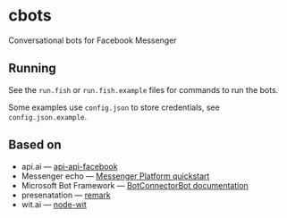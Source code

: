 # cbots

Conversational bots for Facebook Messenger

## Running

See the `run.fish` or `run.fish.example` files for commands to run the bots.

Some examples use `config.json` to store credentials, see `config.json.example`.

## Based on

* api.ai — [api-api-facebook](https://github.com/api-ai/api-ai-facebook/blob/master/src/app.js)
* Messenger echo — [Messenger Platform quickstart](https://developers.facebook.com/docs/messenger-platform/quickstart)
* Microsoft Bot Framework — [BotConnectorBot documentation](http://docs.botframework.com/builder/node/bots/BotConnectorBot/)
* presenatation — [remark](https://github.com/gnab/remark)
* wit.ai — [node-wit](https://github.com/wit-ai/node-wit/blob/master/examples/messenger.js)
